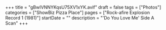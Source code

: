 +++
title = "gBwIVNNYKqsU75XV1xYK.avif"
draft = false
tags = ["Photos"]
categories = ["ShowBiz Pizza Place"]
pages = ["Rock-afire Explosion Record 1 (1981)"]
startDate = ""
description = "'Do You Love Me' Side A Scan"
+++
